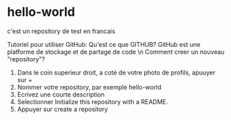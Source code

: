 # hello-world
c'est un repository de test en francais


Tutoriel pour utiliser GitHub:
Qu'est ce que GITHUB?
GitHub est une platforme de stockage et de partage de code \n
Comment creer un nouveau "repository"?
1) Dans le coin superieur droit, a coté de votre photo de profils, apuuyer sur +
2) Nommer votre repository, par exemple hello-world
3) Ecrivez une courte description
4) Selectionner Initialize this repository with a README.
5) Appuyer sur create a repository
